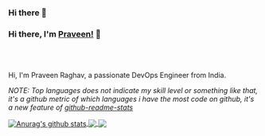### Hi there 👋

<!--
**praveenraghav01/praveenraghav01** is a ✨ _special_ ✨ repository because its `README.md` (this file) appears on your GitHub profile.

Here are some ideas to get you started:

- 🔭 I’m currently working on ...
- 🌱 I’m currently learning ...
- 👯 I’m looking to collaborate on ...
- 🤔 I’m looking for help with ...
- 💬 Ask me about ...
- 📫 How to reach me: ...
- 😄 Pronouns: ...
- ⚡ Fun fact: ...
-->
### Hi there, I'm [Praveen!](https://praveenraghav01.github.io) 👋
<br />
<br />

Hi, I'm Praveen Raghav, a passionate DevOps Engineer from India.

<!--- 
  if you have forked this to use on your profile, 
  Change the `github-readme-stats.praveenraghav01.vercel.app` to `github-readme-stats.vercel.app` 
--->

<!-- Change the `github-readme-stats.praveenraghav01.vercel.app` to `github-readme-stats.vercel.app`  -->

*NOTE: Top languages does not indicate my skill level or something like that, it's a github metric of which languages i have the most code on github, it's a new feature of [github-readme-stats](https://github.com/praveenraghav01/github-readme-stats)*


<a href="https://github.com/praveenraghav01/github-readme-stats">
  <img align="center" src="https://github-readme-stats.vercel.app/api?username=praveenraghav01&show_icons=true&include_all_commits=true&theme=radical" alt="Anurag's github stats" />
</a>
<a href="https://github.com/praveenraghav01/github-readme-stats">
  <img align="center" src="https://github-readme-stats.vercel.app/api/top-langs/?username=praveenraghav01&layout=compact&theme=radical" />
</a>   
<a href="https://github.com/praveenraghav01/praveenraghav01.github.io">
  <img align="center" src="https://github-readme-stats.vercel.app/api/pin/?username=praveenraghav01&repo=praveenraghav01.github.io&theme=radical" />
</a>
